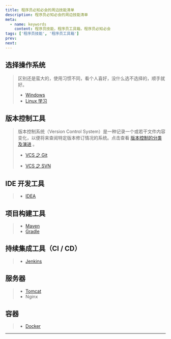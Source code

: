 ```yaml
---
title: 程序员必知必会的周边技能清单
description: 程序员必知必会的周边技能清单
meta:
  - name: keywords
    content: 程序员技能，程序员工具箱，程序员必知必会
tags: ['程序员技能', '程序员工具箱']
prev:
next:
---
```


## 选择操作系统

> 区别还是蛮大的，使用习惯不同，看个人喜好，没什么选不选择的，顺手就好。
>
> - [Windows](os/windows)
> - [Linux 学习](os/linux)

## 版本控制工具

>  版本控制系统（Version Control System）是一种记录一个或若干文件内容变化，以便将来查阅特定版本修订情况的系统。点击查看 [版本控制的分类及演进](https://git-scm.com/book/zh/v2/%E8%B5%B7%E6%AD%A5-%E5%85%B3%E4%BA%8E%E7%89%88%E6%9C%AC%E6%8E%A7%E5%88%B6) 。
>
>  - [VCS 之 Git](vcs/git)
>
>  - [VCS 之 SVN](vcs/svn)

## IDE 开发工具

> - [IDEA]()

## 项目构建工具

> - [Maven](./build/maven)
> - [Gradle]()

## 持续集成工具（CI / CD）

> - [Jenkins]()

## 服务器

> - [Tomcat](./server/tomcat)
> - Nginx

## 容器

> - [Docker]()

---


